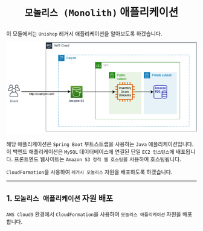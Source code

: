 # <p align="center">`모놀리스 (Monolith)` 애플리케이션</p>

이 모듈에서는 `Unishop` 레거시 애플리케이션을 알아보도록 하겠습니다.

![](images/asis-architecture.png)

해당 애플리케이션은 `Spring Boot` 부트스트랩을 사용하는 `Java` 애플리케이션입니다. 이 백엔드 애플리케이션은 `MySQL` 데이터베이스에 연결된 단일 `EC2 인스턴스`에 배포됩니다. 프론트엔드 웹사이트는 `Amazon S3 정적 웹 호스팅`을 사용하여 호스팅됩니다.

`CloudFormation`을 사용하여 `레거시 모놀리스` 자원을 배포하도록 하겠습니다.

---

## 1. `모놀리스 애플리케이션` 자원 배포

`AWS Cloud9` 환경에서 `CloudFormation`을 사용하여 `모놀리스 애플리케이션` 자원을 배포합니다.

```bash

```
